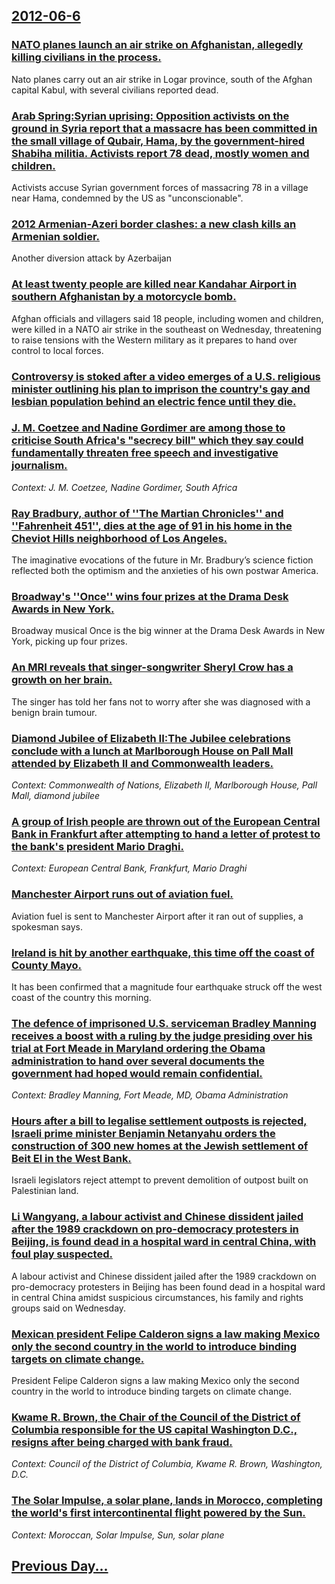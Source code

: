 ## [2012-06-6](/news/2012/06/6/index.md)

### [NATO planes launch an air strike on Afghanistan, allegedly killing civilians in the process. ](/news/2012/06/6/nato-planes-launch-an-air-strike-on-afghanistan-allegedly-killing-civilians-in-the-process.md)
Nato planes carry out an air strike in Logar province, south of the Afghan capital Kabul, with several civilians reported dead.

### [Arab Spring:Syrian uprising: Opposition activists on the ground in Syria report that a massacre has been committed in the small village of Qubair, Hama, by the government-hired Shabiha militia. Activists report 78 dead, mostly women and children. ](/news/2012/06/6/arab-spring-psyrian-uprising-opposition-activists-on-the-ground-in-syria-report-that-a-massacre-has-been-committed-in-the-small-village-of.md)
Activists accuse Syrian government forces of massacring 78 in a village near Hama, condemned by the US as &quot;unconscionable&quot;.

### [2012 Armenian-Azeri border clashes: a new clash kills an Armenian soldier. ](/news/2012/06/6/2012-armenian-azeri-border-clashes-a-new-clash-kills-an-armenian-soldier.md)
Another diversion attack by Azerbaijan

### [At least twenty people are killed near Kandahar Airport in southern Afghanistan by a motorcycle bomb. ](/news/2012/06/6/at-least-twenty-people-are-killed-near-kandahar-airport-in-southern-afghanistan-by-a-motorcycle-bomb.md)
Afghan officials and villagers said 18 people, including women and children, were killed in a NATO air strike in the southeast on Wednesday, threatening to raise tensions with the Western military as it prepares to hand over control to local forces.

### [Controversy is stoked after a video emerges of a U.S. religious minister outlining his plan to imprison the country's gay and lesbian population behind an electric fence until they die. ](/news/2012/06/6/controversy-is-stoked-after-a-video-emerges-of-a-u-s-religious-minister-outlining-his-plan-to-imprison-the-country-s-gay-and-lesbian-popula.md)
### [J. M. Coetzee and Nadine Gordimer are among those to criticise South Africa's "secrecy bill" which they say could fundamentally threaten free speech and investigative journalism. ](/news/2012/06/6/j-m-coetzee-and-nadine-gordimer-are-among-those-to-criticise-south-africa-s-secrecy-bill-which-they-say-could-fundamentally-threaten-fre.md)
_Context: J. M. Coetzee, Nadine Gordimer, South Africa_

### [Ray Bradbury, author of ''The Martian Chronicles'' and ''Fahrenheit 451'', dies at the age of 91 in his home in the Cheviot Hills neighborhood of Los Angeles. ](/news/2012/06/6/ray-bradbury-author-of-the-martian-chronicles-and-fahrenheit-451-dies-at-the-age-of-91-in-his-home-in-the-cheviot-hills-neighborho.md)
The imaginative evocations of the future in Mr. Bradbury’s science fiction reflected both the optimism and the anxieties of his own postwar America.

### [Broadway's ''Once'' wins four prizes at the Drama Desk Awards in New York. ](/news/2012/06/6/broadway-s-once-wins-four-prizes-at-the-drama-desk-awards-in-new-york.md)
Broadway musical Once is the big winner at the Drama Desk Awards in New York, picking up four prizes.

### [An MRI reveals that singer-songwriter Sheryl Crow has a growth on her brain. ](/news/2012/06/6/an-mri-reveals-that-singer-songwriter-sheryl-crow-has-a-growth-on-her-brain.md)
The singer has told her fans not to worry after she was diagnosed with a benign brain tumour.

### [Diamond Jubilee of Elizabeth II:The Jubilee celebrations conclude with a lunch at Marlborough House on Pall Mall attended by Elizabeth II and Commonwealth leaders. ](/news/2012/06/6/diamond-jubilee-of-elizabeth-ii-pthe-jubilee-celebrations-conclude-with-a-lunch-at-marlborough-house-on-pall-mall-attended-by-elizabeth-ii-a.md)
_Context: Commonwealth of Nations, Elizabeth II, Marlborough House, Pall Mall, diamond jubilee_

### [A group of Irish people are thrown out of the European Central Bank in Frankfurt after attempting to hand a letter of protest to the bank's president Mario Draghi. ](/news/2012/06/6/a-group-of-irish-people-are-thrown-out-of-the-european-central-bank-in-frankfurt-after-attempting-to-hand-a-letter-of-protest-to-the-bank-s.md)
_Context: European Central Bank, Frankfurt, Mario Draghi_

### [Manchester Airport runs out of aviation fuel. ](/news/2012/06/6/manchester-airport-runs-out-of-aviation-fuel.md)
Aviation fuel is sent to Manchester Airport after it ran out of supplies, a spokesman says.

### [Ireland is hit by another earthquake, this time off the coast of County Mayo. ](/news/2012/06/6/ireland-is-hit-by-another-earthquake-this-time-off-the-coast-of-county-mayo.md)
It has been confirmed that a magnitude four earthquake struck off the west coast of the country this morning.

### [The defence of imprisoned U.S. serviceman Bradley Manning receives a boost with a ruling by the judge presiding over his trial at Fort Meade in Maryland ordering the Obama administration to hand over several documents the government had hoped would remain confidential. ](/news/2012/06/6/the-defence-of-imprisoned-u-s-serviceman-bradley-manning-receives-a-boost-with-a-ruling-by-the-judge-presiding-over-his-trial-at-fort-meade.md)
_Context: Bradley Manning, Fort Meade, MD, Obama Administration_

### [Hours after a bill to legalise settlement outposts is rejected, Israeli prime minister Benjamin Netanyahu orders the construction of 300 new homes at the Jewish settlement of Beit El in the West Bank. ](/news/2012/06/6/hours-after-a-bill-to-legalise-settlement-outposts-is-rejected-israeli-prime-minister-benjamin-netanyahu-orders-the-construction-of-300-new.md)
Israeli legislators reject attempt to prevent demolition of outpost built on Palestinian land.

### [Li Wangyang, a labour activist and Chinese dissident jailed after the 1989 crackdown on pro-democracy protesters in Beijing, is found dead in a hospital ward in central China, with foul play suspected. ](/news/2012/06/6/li-wangyang-a-labour-activist-and-chinese-dissident-jailed-after-the-1989-crackdown-on-pro-democracy-protesters-in-beijing-is-found-dead-i.md)
A labour activist and Chinese dissident jailed after the 1989 crackdown on pro-democracy protesters in Beijing has been found dead in a hospital ward in central China amidst suspicious circumstances, his family and rights groups said on Wednesday.

### [Mexican president Felipe Calderon signs a law making Mexico only the second country in the world to introduce binding targets on climate change. ](/news/2012/06/6/mexican-president-felipe-caldera3n-signs-a-law-making-mexico-only-the-second-country-in-the-world-to-introduce-binding-targets-on-climate-ch.md)
President Felipe Calderon signs a law making Mexico only the second country in the world to introduce binding targets on climate change.

### [Kwame R. Brown, the Chair of the Council of the District of Columbia responsible for the US capital Washington D.C., resigns after being charged with bank fraud. ](/news/2012/06/6/kwame-r-brown-the-chair-of-the-council-of-the-district-of-columbia-responsible-for-the-us-capital-washington-d-c-resigns-after-being-cha.md)
_Context: Council of the District of Columbia, Kwame R. Brown, Washington, D.C._

### [The Solar Impulse, a solar plane, lands in Morocco, completing the world's first intercontinental flight powered by the Sun. ](/news/2012/06/6/the-solar-impulse-a-solar-plane-lands-in-morocco-completing-the-world-s-first-intercontinental-flight-powered-by-the-sun.md)
_Context: Moroccan, Solar Impulse, Sun, solar plane_

## [Previous Day...](/news/2012/06/5/index.md)

